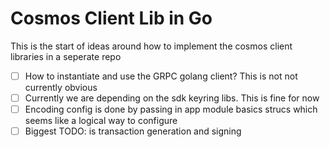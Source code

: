 # Cosmos Client Lib in Go

This is the start of ideas around how to implement the cosmos client libraries in a seperate repo

- [ ] How to instantiate and use the GRPC golang client? This is not not currently obvious
- [ ] Currently we are depending on the sdk keyring libs. This is fine for now
- [ ] Encoding config is done by passing in app module basics strucs which seems like a logical way to configure
- [ ] Biggest TODO: is transaction generation and signing